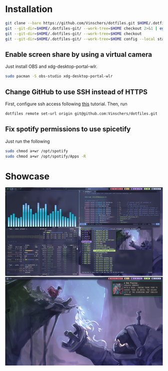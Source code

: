 # Installation

```sh
git clone --bare https://github.com/Vinschers/dotfiles.git $HOME/.dotfiles-git
git --git-dir=$HOME/.dotfiles-git/ --work-tree=$HOME checkout 2>&1 | egrep "\s+\." | awk {'print $1'} | xargs -I{} rm $HOME/{}
git --git-dir=$HOME/.dotfiles-git/ --work-tree=$HOME checkout
git --git-dir=$HOME/.dotfiles-git/ --work-tree=$HOME config --local status.showUntrackedFiles no
```
## Enable screen share by using a virtual camera
Just install OBS and xdg-desktop-portal-wlr.

```sh
sudo pacman -S obs-studio xdg-desktop-portal-wlr
```

## Change GitHub to use SSH instead of HTTPS
First, configure ssh access following [this](https://docs.github.com/en/authentication/connecting-to-github-with-ssh/generating-a-new-ssh-key-and-adding-it-to-the-ssh-agent) tutorial. Then, run

```sh
dotfiles remote set-url origin git@github.com:Vinschers/dotfiles.git
```

## Fix spotify permissions to use spicetify
Just run the following

```sh
sudo chmod a+wr /opt/spotify
sudo chmod a+wr /opt/spotify/Apps -R
```

# Showcase
![](/.scripts/pictures/picture1.png)
![](/.scripts/pictures/picture2.png)
